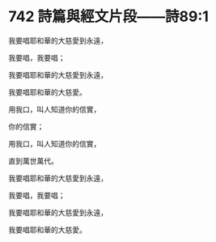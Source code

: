 # 742 詩篇與經文片段——詩89:1

我要唱耶和華的大慈愛到永遠，

我要唱，我要唱；

我要唱耶和華的大慈愛到永遠，

我要唱耶和華的大慈愛。

用我口，叫人知道你的信實，

你的信實；

用我口，叫人知道你的信實，

直到萬世萬代。

我要唱耶和華的大慈愛到永遠，

我要唱，我要唱；

我要唱耶和華的大慈愛到永遠，

我要唱耶和華的大慈愛。

